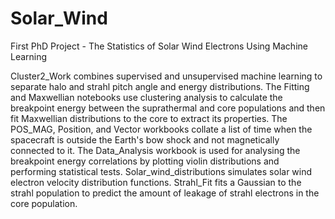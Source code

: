 # Solar_Wind
First PhD Project - The Statistics of Solar Wind Electrons Using Machine Learning

Cluster2_Work combines supervised and unsupervised machine learning to separate halo and strahl pitch angle and energy distributions. The Fitting and Maxwellian notebooks use clustering analysis to calculate the breakpoint energy between the suprathermal and core populations and then fit Maxwellian distributions to the core to extract its properties. The POS_MAG, Position, and Vector workbooks collate a list of time when the spacecraft is outside the Earth's bow shock and not magnetically connected to it. The Data_Analysis workbook is used for analysing the breakpoint energy correlations by plotting violin distributions and performing statistical tests. Solar_wind_distributions simulates solar wind electron velocity distribution functions. Strahl_Fit fits a Gaussian to the strahl population to predict the amount of leakage of strahl electrons in the core population.
